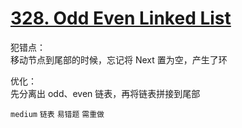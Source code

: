 # [328. Odd Even Linked List](https://leetcode.com/problems/odd-even-linked-list/)

犯错点：  
移动节点到尾部的时候，忘记将 Next 置为空，产生了环

优化：  
先分离出 odd、even 链表，再将链表拼接到尾部

`medium` `链表` `易错题` `需重做`